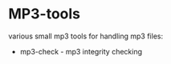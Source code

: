 # MP3-tools
various small mp3 tools for handling mp3 files:

* mp3-check - mp3 integrity checking


